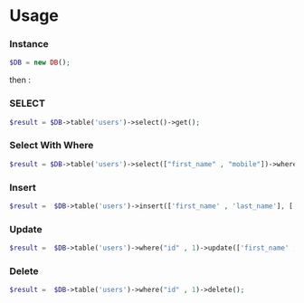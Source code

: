 # Usage

### Instance
```php
$DB = new DB();
```
then :

### SELECT
```php
$result = $DB->table('users')->select()->get();
```

### Select With Where
```php
$result = $DB->table('users')->select(["first_name" , "mobile"])->where("age" , ">" , 22)->get();
```

### Insert
```php
$result =  $DB->table('users')->insert(['first_name' , 'last_name'], ['hamed' , 'akbarzadeh']);
```

### Update
```php
$result =  $DB->table('users')->where("id" , 1)->update(['first_name' , 'HmD']);
```
### Delete
```php
$result =  $DB->table('users')->where("id" , 1)->delete();
```
